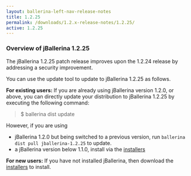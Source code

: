 ```yaml
---
layout: ballerina-left-nav-release-notes
title: 1.2.25
permalink: /downloads/1.2.x-release-notes/1.2.25/
active: 1.2.25
---
```


### Overview of jBallerina 1.2.25

The jBallerina 1.2.25 patch release improves upon the 1.2.24 release by addressing a security improvement.

You can use the update tool to update to jBallerina 1.2.25 as follows.

**For existing users:**
If you are already using jBallerina version 1.2.0, or above, you can directly update your distribution to jBallerina 1.2.25 by executing the following command:

> $ ballerina dist update

However, if you are using

- jBallerina 1.2.0 but being switched to a previous version, run `ballerina dist pull jballerina-1.2.25` to update.
- a jBallerina version below 1.1.0, install via the [installers](https://ballerina.io/downloads/)

**For new users:**
If you have not installed jBallerina, then download the [installers](https://ballerina.io/downloads/) to install.

<style>.cGitButtonContainer, .cBallerinaTocContainer {display:none;}</style>



